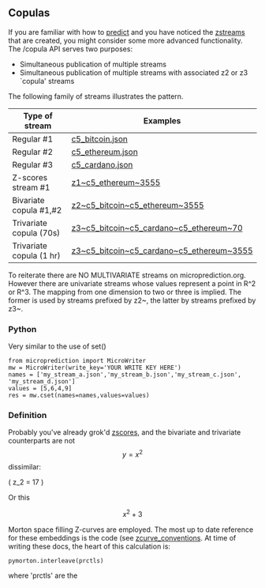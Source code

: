
## Copulas

If you are familiar with how to [predict](https://microprediction.github.io/microprediction/predict.html) and
you have noticed the [zstreams](https://microprediction.github.io/microprediction/zstreams.html) that are created, you
might consider some more advanced functionality. The /copula API serves two purposes:

 - Simultaneous publication of multiple streams
 - Simultaneous publication of multiple streams with associated z2 or z3 `copula' streams 

The following family of streams illustrates the pattern.
    
     
| Type of stream           | Examples                                                                                                                                            |
|--------------------------|-----------------------------------------------------------------------------------------------------------------------------------------------------|
| Regular #1               | [c5_bitcoin.json](https://www.microprediction.org/stream_dashboard.html?stream=c5_bitcoin)                                                          |
| Regular #2               | [c5_ethereum.json](https://www.microprediction.org/stream_dashboard.html?stream=c5_ethereum)                                                        |
| Regular #3               | [c5_cardano.json](https://www.microprediction.org/stream_dashboard.html?stream=c5_cardano)                                                          |
| Z-scores stream #1       | [z1~c5_ethereum~3555](https://www.microprediction.org/stream_dashboard.html?stream=z1~c5_ethereum~3555)                                             |
| Bivariate copula #1,#2   | [z2~c5_bitcoin~c5_ethereum~3555](https://www.microprediction.org/stream_dashboard.html?stream=z2~c5_bitcoin~c5_ethereum~3555)                       |
| Trivariate copula (70s)  | [z3~c5_bitcoin~c5_cardano~c5_ethereum~70](https://www.microprediction.org/stream_dashboard.html?stream=z3~c5_bitcoin~c5_cardano~c5_ethereum~70)     |         
| Trivariate copula (1 hr) | [z3~c5_bitcoin~c5_cardano~c5_ethereum~3555](https://www.microprediction.org/stream_dashboard.html?stream=z3~c5_bitcoin~c5_cardano~c5_ethereum~3555) |         


To reiterate there are NO MULTIVARIATE streams on microprediction.org. However there are
univariate streams whose values represent a point in R^2 or R^3. The mapping from one dimension to 
two or three is implied. The former is used by streams prefixed by z2~, the latter by streams prefixed by
z3~.

### Python 
Very similar to the use of set()

    from microprediction import MicroWriter
    mw = MicroWriter(write_key='YOUR WRITE KEY HERE')
    names = ['my_stream_a.json','my_stream_b.json','my_stream_c.json', 'my_stream_d.json']
    values = [5,6,4,9]
    res = mw.cset(names=names,values=values)

### Definition
Probably you've already grok'd [zscores](https://microprediction.github.io/microprediction/zscores.html), and the bivariate and trivariate counterparts
are not $$y=x^2$$ dissimilar:

\( z_2 = 17 \)

Or this 

$$x^2 + 3$$


Morton space filling Z-curves are employed. The most up to date
reference for these embeddings is the code (see [zcurve_conventions](https://github.com/microprediction/microconventions/blob/master/microconventions/zcurve_conventions.py). At time of
writing these docs, the heart of this calculation is:

    pymorton.interleave(prctls)

where 'prctls' are the 
 
